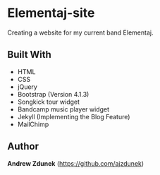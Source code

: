 # Elementaj-site
Creating a website for my current band Elementaj.

## Built With

- HTML
- CSS
- jQuery
- Bootstrap (Version 4.1.3)
- Songkick tour widget
- Bandcamp music player widget 
- Jekyll (Implementing the Blog Feature)
- MailChimp

## Author

**Andrew Zdunek** (https://github.com/ajzdunek)
